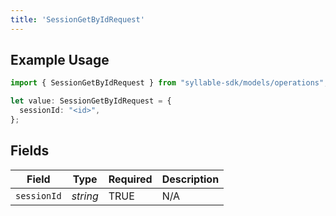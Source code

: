 ```yaml
---
title: 'SessionGetByIdRequest'
---
```


## Example Usage

```typescript
import { SessionGetByIdRequest } from "syllable-sdk/models/operations";

let value: SessionGetByIdRequest = {
  sessionId: "<id>",
};
```

## Fields

| Field              | Type               | Required           | Description        |
| ------------------ | ------------------ | ------------------ | ------------------ |
| `sessionId`        | *string*           | TRUE | N/A                |